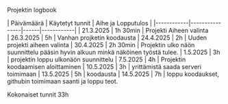 Projektin logbook

| Päivämäärä | Käytetyt tunnit | Aihe ja Lopputulos |
|------------|----------------|------|------------|
| 21.3.2025  | 1h 30min       |  Projekti Aiheen valinta  
| 26.3.2025  | 5h             |  Vanhan projketin koodausta
| 24.4.2025  | 2h             | Uuden projekti aiheen valinta
| 30.4.2025  | 2h 30min       | Projektin ulko näön suunnittelu pääsin hyvin alkuun minkä näköinen työstä tulee.
| 1.5.2025   | 3h             | projektin loppu ulkonäön suunnittelu 
| 7.5.2025   | 4h             | Projektin koodaamisen aloittaminen
| 10.5.2025  | 3h             | yrittämistä saada serveri toimimaan
| 13.5.2025  | 5h             | koodausta
| 14.5.2025  | 7h             | loppu koodaukset, githubin toimimaan saanti ja loppu teot.

Kokonaiset tunnit 33h
